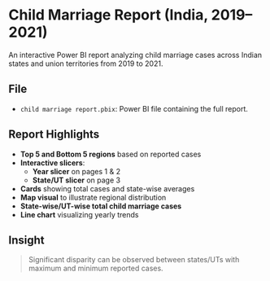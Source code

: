 # Child Marriage Report (India, 2019–2021)

An interactive Power BI report analyzing child marriage cases across Indian states and union territories from 2019 to 2021.

## File

- `child marriage report.pbix`: Power BI file containing the full report.

## Report Highlights

- **Top 5 and Bottom 5 regions** based on reported cases
- **Interactive slicers**:
  - **Year slicer** on pages 1 & 2
  - **State/UT slicer** on page 3
- **Cards** showing total cases and state-wise averages
- **Map visual** to illustrate regional distribution
- **State-wise/UT-wise total child marriage cases**
- **Line chart** visualizing yearly trends

## Insight

> Significant disparity can be observed between states/UTs with maximum and minimum reported cases.

